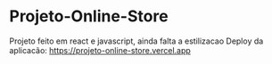 # Projeto-Online-Store
Projeto feito em react e javascript, ainda falta a estilizacao
Deploy da aplicacão: https://projeto-online-store.vercel.app
